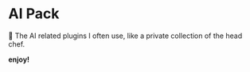 # AI Pack

🍱 The AI related plugins I often use, like a private collection of the head chef.

**enjoy!**
